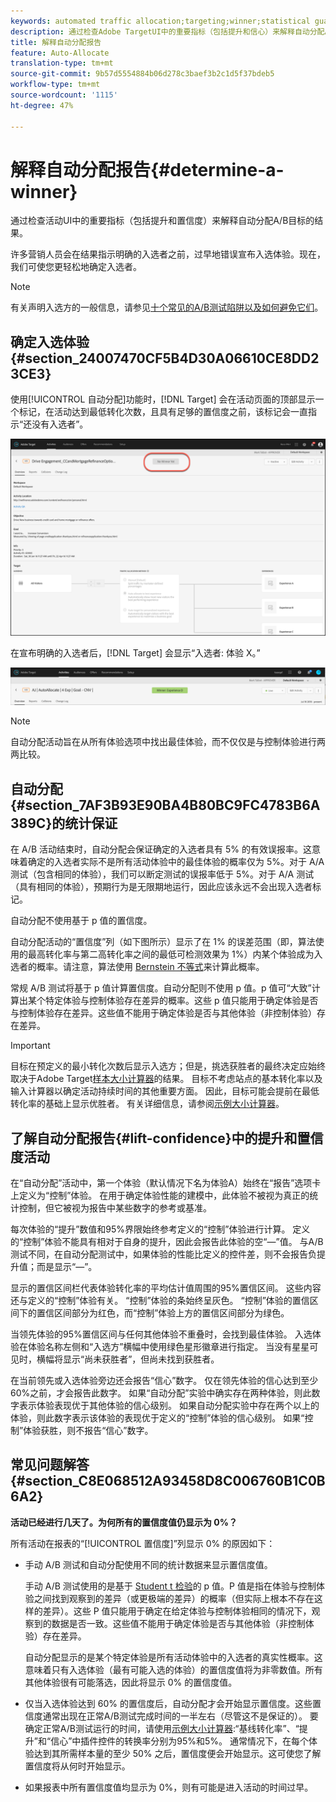 ```yaml
---
keywords: automated traffic allocation;targeting;winner;statistical guarantee;confidence;determine winner;lift;confidence;default;default experience
description: 通过检查Adobe TargetUI中的重要指标（包括提升和信心）来解释自动分配A/B活动的结果。
title: 解释自动分配报告
feature: Auto-Allocate
translation-type: tm+mt
source-git-commit: 9b57d5554884b06d278c3baef3b2c1d5f37bdeb5
workflow-type: tm+mt
source-wordcount: '1115'
ht-degree: 47%

---
```



# 解释自动分配报告{#determine-a-winner}

通过检查活动UI中的重要指标（包括提升和置信度）来解释自动分配A/B目标的结果。

许多营销人员会在结果指示明确的入选者之前，过早地错误宣布入选体验。现在，我们可使您更轻松地确定入选者。

>[!NOTE]
>
>有关声明入选方的一般信息，请参见[十个常见的A/B测试陷阱以及如何避免它们](/help/c-activities/t-test-ab/common-ab-testing-pitfalls.md)。

## 确定入选体验{#section_24007470CF5B4D30A06610CE8DD23CE3}

使用[!UICONTROL 自动分配]功能时，[!DNL Target] 会在活动页面的顶部显示一个标记，在活动达到最低转化次数，且具有足够的置信度之前，该标记会一直指示“还没有入选者”。

![“没有入选者”标记](/help/c-activities/automated-traffic-allocation/assets/no-winner.png)

在宣布明确的入选者后，[!DNL Target] 会显示“入选者: 体验 X。”

![](assets/winner.png)

>[!NOTE]
>
>自动分配活动旨在从所有体验选项中找出最佳体验，而不仅仅是与控制体验进行两两比较。

## 自动分配{#section_7AF3B93E90BA4B80BC9FC4783B6A389C}的统计保证

在 A/B 活动结束时，自动分配会保证确定的入选者具有 5% 的有效误报率。这意味着确定的入选者实际不是所有活动体验中的最佳体验的概率仅为 5%。对于 A/A 测试（包含相同的体验），我们可以断定测试的误报率低于 5%。对于 A/A 测试（具有相同的体验），预期行为是无限期地运行，因此应该永远不会出现入选者标记。

自动分配不使用基于 p 值的置信度。

自动分配活动的“置信度”列（如下图所示）显示了在 1% 的误差范围（即，算法使用的最高转化率与第二高转化率之间的最低可检测效果为 1%）内某个体验成为入选者的概率。请注意，算法使用 [Bernstein 不等式](https://en.wikipedia.org/wiki/Bernstein_inequalities_(probability_theory))来计算此概率。

常规 A/B 测试将基于 p 值计算置信度。自动分配则不使用 p 值。p 值可“大致”计算出某个特定体验与控制体验存在差异的概率。这些 p 值只能用于确定体验是否与控制体验存在差异。这些值不能用于确定体验是否与其他体验（非控制体验）存在差异。

>[!IMPORTANT]
>
>目标在预定义的最小转化次数后显示入选方；但是，挑选获胜者的最终决定应始终取决于Adobe Target[样本大小计算器](https://docs.adobe.com/content/target-microsite/testcalculator.html)的结果。 目标不考虑站点的基本转化率以及输入计算器以确定活动持续时间的其他重要方面。 因此，目标可能会提前在最低转化率的基础上显示优胜者。 有关详细信息，请参阅[示例大小计算器](/help/c-activities/t-test-ab/sample-size-determination.md#section_6B8725BD704C4AFE939EF2A6B6E834E6)。

## 了解自动分配报告{#lift-confidence}中的提升和置信度活动

在“自动分配”活动中，第一个体验（默认情况下名为体验A）始终在“报告”选项卡上定义为“控制”体验。 在用于确定体验性能的建模中，此体验不被视为真正的统计控制，但它被视为报告中某些数字的参考或基准。

每次体验的“提升”数值和95%界限始终参考定义的“控制”体验进行计算。 定义的“控制”体验不能具有相对于自身的提升，因此会报告此体验的空“—”值。 与A/B测试不同，在自动分配测试中，如果体验的性能比定义的控件差，则不会报告负提升值；而是显示“—”。

显示的置信区间栏代表体验转化率的平均估计值周围的95%置信区间。 这些内容还与定义的“控制”体验有关。 “控制”体验的条始终呈灰色。 “控制”体验的置信区间下的置信区间部分为红色，而“控制”体验上方的置信区间部分为绿色。

当领先体验的95%置信区间与任何其他体验不重叠时，会找到最佳体验。 入选体验在体验名称左侧和“入选方”横幅中使用绿色星形徽章进行指定。 当没有星星可见时，横幅将显示“尚未获胜者”，但尚未找到获胜者。

在当前领先或入选体验旁边还会报告“信心”数字。 仅在领先体验的信心达到至少60%之前，才会报告此数字。 如果“自动分配”实验中确实存在两种体验，则此数字表示体验表现优于其他体验的信心级别。 如果自动分配实验中存在两个以上的体验，则此数字表示该体验的表现优于定义的“控制”体验的信心级别。 如果“控制”体验获胜，则不报告“信心”数字。

## 常见问题解答 {#section_C8E068512A93458D8C006760B1C0B6A2}

**活动已经进行几天了。为何所有的置信度值仍显示为 0%？**

所有活动在报表的“[!UICONTROL 置信度]”列显示 0% 的原因如下：

* 手动 A/B 测试和自动分配使用不同的统计数据来显示置信度值。

   手动 A/B 测试使用的是基于 [Student t 检验](https://en.wikipedia.org/wiki/Student%27s_t-test)的 p 值。P 值是指在体验与控制体验之间找到观察到的差异（或更极端的差异）的概率（但实际上根本不存在这样的差异）。这些 P 值只能用于确定在给定体验与控制体验相同的情况下，观察到的数据是否一致。这些值不能用于确定体验是否与其他体验（非控制体验）存在差异。

   自动分配显示的是某个特定体验是所有活动体验中的入选者的真实性概率。这意味着只有入选体验（最有可能入选的体验）的置信度值将为非零数值。所有其他体验很有可能落选，因此将显示 0% 的置信度值。

* 仅当入选体验达到 60% 的置信度后，自动分配才会开始显示置信度。这些置信度通常出现在正常A/B测试完成时间的一半左右（尽管这不是保证的）。 要确定正常A/B测试运行的时间，请使用[示例大小计算器](https://docs.adobe.com/content/target-microsite/testcalculator.html):“基线转化率”、“提升”和“信心”中插件控件的转换率分别为95%和5%。 通常情况下，在每个体验达到其所需样本量的至少 50% 之后，置信度便会开始显示。这可使您了解置信度将从何时开始显示。
* 如果报表中所有置信度值均显示为 0%，则有可能是进入活动的时间过早。

